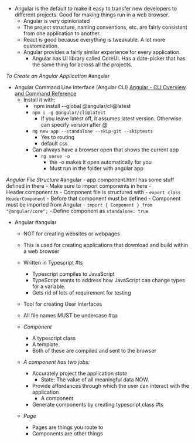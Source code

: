 
- Angular is the default to make it easy to transfer new developers to different projects. Good for making things run in a web browser.
	- Angular is very opinionated
	- The project structure, naming conventions, etc. are fairly consistent from one application to another.
	- React is good because everything is tweakable. A lot more customization.
	- Angular provides a fairly similar experience for every application.
		- Angular has UI library called CoreUI. Has a date-picker that has the same thing for across all the projects.

*To Create an Angular Application* #angular
- Angular Command Line Interface (Angular CLI) [Angular - CLI Overview and Command Reference](https://angular.io/cli)
	- Install it with:
		- `npm install --global @angular/cli@latest
		- `npm i -g @angular/cli@latest`
			- If you leave latest off, it assumes latest version. Otherwise can specify version after @
		- `ng new app --standalone --skip-git --skiptests`
			- Yes to routing
			- default css
		- Can always have a browser open that shows the current app
			- `ng serve -o`
				- the -o makes it open automatically for you
				- Must run in the folder with angular app

*Angular File Structure* #angular 
	- app.component.html has some stuff defined in there
		- Make sure to import components in here
	- Header.component.ts
		- Component file is structured  with
		- `export class HeaderComponent`
		- Before that component must be defined
			- Component must be imported from Angular
				- `import { Component } from "@angular/core";`
				- Define component as `standalone: true`

- Angular #angular 
	- NOT for creating websites or webpages
	- This is used for creating applications that download and build within a web browser
	- Written in Typescript #ts
		- Typescript compiles to JavaScript
		- TypeScript wants to address how JavaScript can change types for a variable.
		- Gets rid of lots of requirement for testing
	- Tool for creating User Interfaces
	- All file names MUST be undercase #qa

	- *Component*
		- A typescript class
		- A template
		- Both of these are compiled and sent to the browser
	-  *A component has two jobs:*
		- Accurately project the application *state*
			- State: The value of all meaningful data NOW.
		- Provide affordances through which the user can interact with the application
			- A component 
		- Generate components by creating typescript class #ts
	- *Page*
		- Pages are things you route to
		- Components are other things